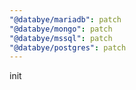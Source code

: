 ```yaml
---
"@databye/mariadb": patch
"@databye/mongo": patch
"@databye/mssql": patch
"@databye/postgres": patch
---
```


init
